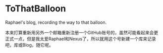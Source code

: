 # ToThatBalloon
Raphael's blog, recording the way to that balloon.

本来打算重新用另外一个邮箱重新注册一个GitHub账号的，虽然可能看起来会更正式一点，但是我太爱Raphael和Nexus了，所以就用这个号新建一个库来记录吧，库或Blog，随它呢。
